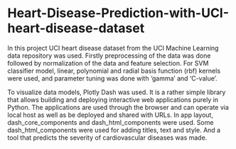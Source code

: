 # Heart-Disease-Prediction-with-UCI-heart-disease-dataset
In this project UCI heart disease dataset from the UCI Machine Learning data repository was used. Firstly preprocessing of the data was done followed by normalization of the data and feature selection. For SVM classifier model, linear, polynomial and radial basis function (rbf) kernels were used, and parameter tuning was done with ‘gamma’ and ‘C-value’.

To visualize data models, Plotly Dash was used. It is a rather simple library that allows building and deploying interactive web applications purely in Python. The applications are used through the browser and can operate via local host as well as be deployed and shared with URLs. In app layout, dash_core_components and dash_html_components were used. Some dash_html_components were used for adding titles, text and style. And a tool that predicts the severity of cardiovascular diseases was made.

